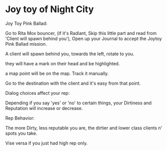 # Joy toy of Night City
Joy Toy Pink Ballad: 

 Go to Rita Mox bouncer, (if it's Radiant, Skip this little part and read from  'Client will spawn behind you'), Open up your Journal to accept the Joytoy Pink Ballad mission.

 A client will spawn behind you, towards the left, rotate to you.

 they will have a mark on their head and be highlighted.

 a map point will be on the map. Track it manually.

 Go to the destination with the client and it's easy from that point. 

 Dialog choices affect your rep: 

 Depending if you say 'yes' or 'no' to certain things, your Dirtiness and Reputation will increase or decrease. 

 Rep Behavior: 

 The more Dirty, less reputable you are, the dirtier and lower class clients n' spots you take.

 Vise versa if you just had high rep only.
